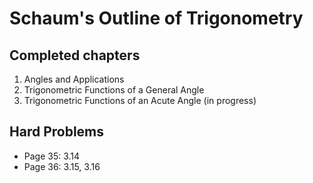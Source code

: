 # Schaum's Outline of Trigonometry

## Completed chapters

1. Angles and Applications
2. Trigonometric Functions
of a General Angle
3. Trigonometric Functions
of an Acute Angle (in progress)

## Hard Problems

- Page 35: 3.14
- Page 36: 3.15, 3.16

